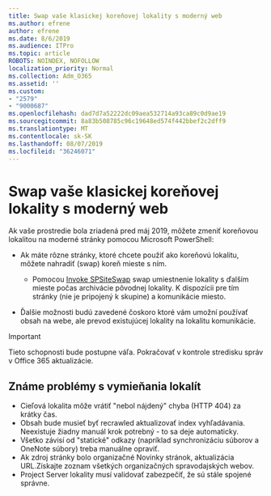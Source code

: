 ```yaml
---
title: Swap vaše klasickej koreňovej lokality s moderný web
ms.author: efrene
author: efrene
ms.date: 8/6/2019
ms.audience: ITPro
ms.topic: article
ROBOTS: NOINDEX, NOFOLLOW
localization_priority: Normal
ms.collection: Adm_O365
ms.assetid: ''
ms.custom:
- "2579"
- "9000687"
ms.openlocfilehash: dad7d7a52222dc09aea532714a93ca89c0d9ae19
ms.sourcegitcommit: 8a83b508785c96c19648ed574f442bbef2c2dff9
ms.translationtype: MT
ms.contentlocale: sk-SK
ms.lasthandoff: 08/07/2019
ms.locfileid: "36246071"
---
```

# <a name="swap-your-classic-root-site-with-a-modern-site"></a>Swap vaše klasickej koreňovej lokality s moderný web

Ak vaše prostredie bola zriadená pred máj 2019, môžete zmeniť koreňovou lokalitou na moderné stránky pomocou Microsoft PowerShell:

- Ak máte rôzne stránky, ktoré chcete použiť ako koreňovú lokalitu, môžete nahradiť (swap) koreň mieste s ním. 
    - Pomocou [Invoke SPSiteSwap](https://docs.microsoft.com/powershell/module/sharepoint-online/invoke-spositeswap?view=sharepoint-ps) swap umiestnenie lokality s ďalším mieste počas archivácie pôvodnej lokality. K dispozícii pre tím stránky (nie je pripojený k skupine) a komunikácie miesto. 

- Ďalšie možnosti budú zavedené čoskoro ktoré vám umožní používať obsah na webe, ale prevod existujúcej lokality na lokalitu komunikácie. 
>[!Important]
>Tieto schopnosti bude postupne váľa. Pokračovať v kontrole stredisku správ v Office 365 aktualizácie. 

## <a name="known-issues-with-swapping-sites"></a>Známe problémy s vymieňania lokalít

- Cieľová lokalita môže vrátiť "nebol nájdený" chyba (HTTP 404) za krátky čas.
- Obsah bude musieť byť recrawled aktualizovať index vyhľadávania. Neexistuje žiadny manuál krok potrebný - to sa deje automaticky.
- Všetko závisí od "statické" odkazy (napríklad synchronizáciu súborov a OneNote súbory) treba manuálne opraviť.
- Ak zdroj stránky bolo organizačné Novinky stránok, aktualizácia URL.Získajte zoznam všetkých organizačných spravodajských webov.
- Project Server lokality musí validovať zabezpečiť, že sú stále spojené správne.





